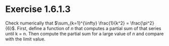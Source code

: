 # Exercise 1.6.1.3

Check numerically that $\sum_{k=1}^{\infty} \frac{1}{k^2} = \frac{\pi^2}{6}$.
First, define a function of $n$ that computes a partial sum of that series
until k = n. Then compute the partial sum for a large value of $n$ and compare
with the limit value.
